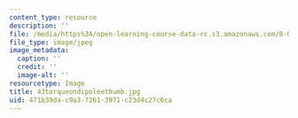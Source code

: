 ```yaml
---
content_type: resource
description: ''
file: /media/https%3A/open-learning-course-data-rc.s3.amazonaws.com/8-02-physics-ii-electricity-and-magnetism-spring-2007/471b39dac9a372613971c23d4c27c6ca_43torqueondipoleethumb.jpg
file_type: image/jpeg
image_metadata:
  caption: ''
  credit: ''
  image-alt: ''
resourcetype: Image
title: 43torqueondipoleethumb.jpg
uid: 471b39da-c9a3-7261-3971-c23d4c27c6ca
---
```


